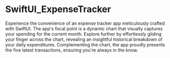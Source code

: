 # SwiftUI_ExpenseTracker
Experience the convenience of an expense tracker app meticulously crafted with SwiftUI. The app's focal point is a dynamic chart that visually captures your spending for the current month. Explore further by effortlessly gliding your finger across the chart, revealing an insightful historical breakdown of your daily expenditures. Complementing the chart, the app proudly presents the five latest transactions, ensuring you're always in the know.
